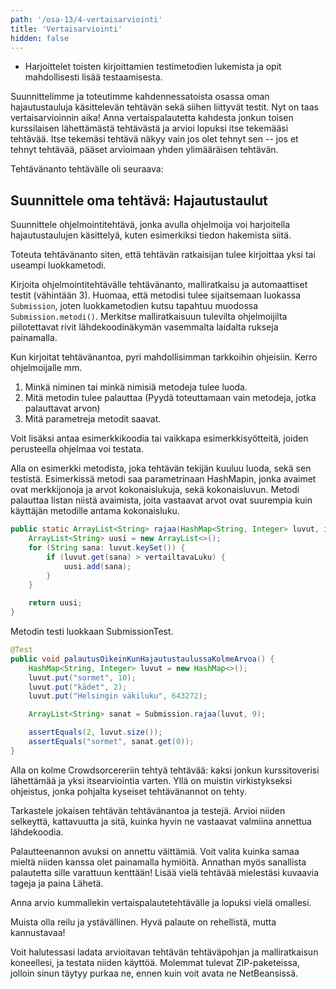 ```yaml
---
path: '/osa-13/4-vertaisarviointi'
title: 'Vertaisarviointi'
hidden: false
---
```


<text-box variant='learningObjectives' name='Oppimistavoitteet'>

- Harjoittelet toisten kirjoittamien testimetodien lukemista ja opit mahdollisesti lisää testaamisesta.

</text-box>


<quiznator id="5cb02c7f017ffc13eddd4c56"></quiznator>

Suunnittelimme ja toteutimme kahdennessatoista osassa oman hajautustauluja käsittelevän tehtävän sekä siihen liittyvät testit. Nyt on taas vertaisarvioinnin aika! Anna vertaispalautetta kahdesta jonkun toisen kurssilaisen lähettämästä tehtävästä ja arvioi lopuksi itse tekemääsi tehtävää. Itse tekemäsi tehtävä näkyy vain jos olet tehnyt sen -- jos et tehnyt tehtävää, pääset arvioimaan yhden ylimääräisen tehtävän.

Tehtävänanto tehtävälle oli seuraava:



## Suunnittele oma tehtävä: Hajautustaulut

Suunnittele ohjelmointitehtävä, jonka avulla ohjelmoija voi harjoitella hajautustaulujen käsittelyä, kuten esimerkiksi tiedon hakemista siitä.

Toteuta tehtävänanto siten, että tehtävän ratkaisijan tulee kirjoittaa yksi tai useampi luokkametodi.

Kirjoita ohjelmointitehtävälle tehtävänanto, malliratkaisu ja automaattiset testit (vähintään 3). Huomaa, että metodisi tulee sijaitsemaan luokassa `Submission`, joten luokkametodien kutsu tapahtuu muodossa `Submission.metodi()`. Merkitse malliratkaisuun tulevilta ohjelmoijilta piilotettavat rivit lähdekoodinäkymän vasemmalta laidalta rukseja painamalla.

Kun kirjoitat tehtävänantoa, pyri mahdollisimman tarkkoihin ohjeisiin. Kerro ohjelmoijalle mm.
1. Minkä niminen tai minkä nimisiä metodeja tulee luoda.
2. Mitä metodin tulee palauttaa (Pyydä toteuttamaan vain metodeja, jotka palauttavat arvon)
3. Mitä parametreja metodit saavat.

Voit lisäksi antaa esimerkkikoodia tai vaikkapa esimerkkisyötteitä, joiden perusteella ohjelmaa voi testata.


Alla on esimerkki metodista, joka tehtävän tekijän kuuluu luoda, sekä sen testistä. Esimerkissä metodi saa parametrinaan HashMapin, jonka avaimet ovat merkkijonoja ja arvot kokonaislukuja, sekä kokonaisluvun. Metodi palauttaa listan niistä avaimista, joita vastaavat arvot ovat suurempia kuin käyttäjän metodille antama kokonaisluku.


```java
public static ArrayList<String> rajaa(HashMap<String, Integer> luvut, int vertailtavaLuku) {
    ArrayList<String> uusi = new ArrayList<>();
    for (String sana: luvut.keySet()) {
        if (luvut.get(sana) > vertailtavaLuku) {
            uusi.add(sana);
        }
    }

    return uusi;
}
```


Metodin testi luokkaan SubmissionTest.


```java
@Test
public void palautusOikeinKunHajautustaulussaKolmeArvoa() {
    HashMap<String, Integer> luvut = new HashMap<>();
    luvut.put("sormet", 10);
    luvut.put("kädet", 2);
    luvut.put("Helsingin väkiluku", 643272);

    ArrayList<String> sanat = Submission.rajaa(luvut, 9);

    assertEquals(2, luvut.size());
    assertEquals("sormet", sanat.get(0));
}
```


<text-box variant='hint' name='Vertaisarviointi'>

Alla on kolme Crowdsorcereriin tehtyä tehtävää: kaksi jonkun kurssitoverisi lähettämää ja yksi itsearviointia varten. Yllä on muistin virkistykseksi ohjeistus, jonka pohjalta kyseiset tehtävänannot on tehty.

Tarkastele jokaisen tehtävän tehtävänantoa ja testejä. Arvioi niiden selkeyttä, kattavuutta ja sitä, kuinka hyvin ne vastaavat valmiina annettua lähdekoodia.

Palautteenannon avuksi on annettu väittämiä. Voit valita kuinka samaa mieltä niiden kanssa olet painamalla hymiöitä. Annathan myös sanallista palautetta sille varattuun kenttään! Lisää vielä tehtävää mielestäsi kuvaavia tageja ja paina Lähetä.

Anna arvio kummallekin vertaispalautetehtävälle ja lopuksi vielä omallesi.

Muista olla reilu ja ystävällinen. Hyvä palaute on rehellistä, mutta kannustavaa!

Voit halutessasi ladata arvioitavan tehtävän tehtäväpohjan ja malliratkaisun koneellesi, ja testata niiden käyttöä. Molemmat tulevat ZIP-paketeissa, jolloin sinun täytyy purkaa ne, ennen kuin voit avata ne NetBeansissä.

</text-box>



<crowdsorcerer id='29' peerreview='true' exercisecount='3'></crowdsorcerer>
